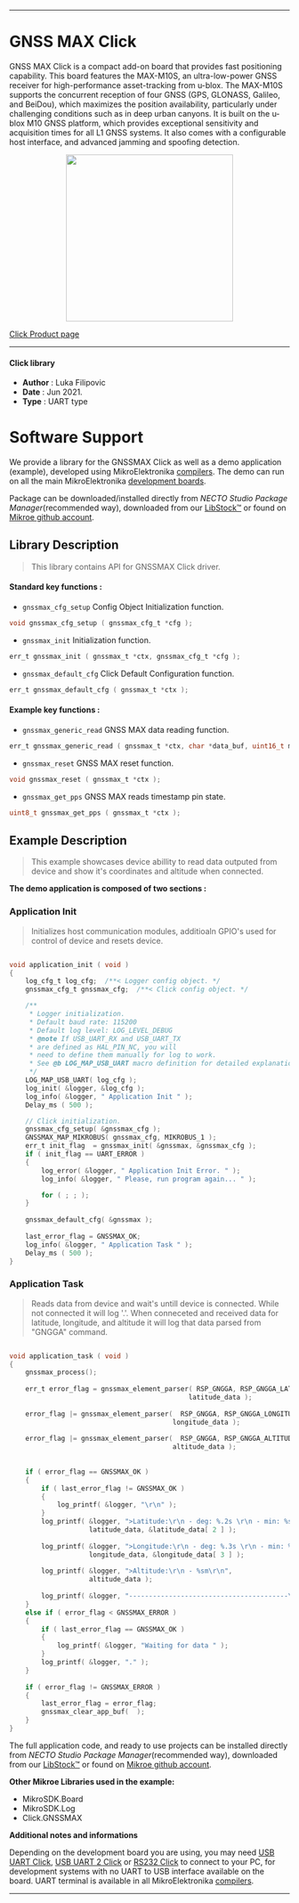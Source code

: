 
---
# GNSS MAX Click

GNSS MAX Click is a compact add-on board that provides fast positioning capability. This board features the MAX-M10S, an ultra-low-power GNSS receiver for high-performance asset-tracking from u-blox. The MAX-M10S supports the concurrent reception of four GNSS (GPS, GLONASS, Galileo, and BeiDou), which maximizes the position availability, particularly under challenging conditions such as in deep urban canyons. It is built on the u-blox M10 GNSS platform, which provides exceptional sensitivity and acquisition times for all L1 GNSS systems. It also comes with a configurable host interface, and advanced jamming and spoofing detection.

<p align="center">
  <img src="https://download.mikroe.com/images/click_for_ide/gnssmax_click.png" height=300px>
</p>

[Click Product page](https://www.mikroe.com/gnss-max-click)

---


#### Click library

- **Author**        : Luka Filipovic
- **Date**          : Jun 2021.
- **Type**          : UART type


# Software Support

We provide a library for the GNSSMAX Click
as well as a demo application (example), developed using MikroElektronika
[compilers](https://www.mikroe.com/necto-studio).
The demo can run on all the main MikroElektronika [development boards](https://www.mikroe.com/development-boards).

Package can be downloaded/installed directly from *NECTO Studio Package Manager*(recommended way), downloaded from our [LibStock&trade;](https://libstock.mikroe.com) or found on [Mikroe github account](https://github.com/MikroElektronika/mikrosdk_click_v2/tree/master/clicks).

## Library Description

> This library contains API for GNSSMAX Click driver.

#### Standard key functions :

- `gnssmax_cfg_setup` Config Object Initialization function.
```c
void gnssmax_cfg_setup ( gnssmax_cfg_t *cfg );
```

- `gnssmax_init` Initialization function.
```c
err_t gnssmax_init ( gnssmax_t *ctx, gnssmax_cfg_t *cfg );
```

- `gnssmax_default_cfg` Click Default Configuration function.
```c
err_t gnssmax_default_cfg ( gnssmax_t *ctx );
```

#### Example key functions :

- `gnssmax_generic_read` GNSS MAX data reading function.
```c
err_t gnssmax_generic_read ( gnssmax_t *ctx, char *data_buf, uint16_t max_len );
```

- `gnssmax_reset` GNSS MAX reset function.
```c
void gnssmax_reset ( gnssmax_t *ctx );
```

- `gnssmax_get_pps` GNSS MAX reads timestamp pin state.
```c
uint8_t gnssmax_get_pps ( gnssmax_t *ctx );
```

## Example Description

> This example showcases device abillity to read data outputed 
from device and show it's coordinates and altitude when connected.

**The demo application is composed of two sections :**

### Application Init

> Initializes host communication modules, additioaln GPIO's used 
for control of device and resets device.

```c

void application_init ( void ) 
{
    log_cfg_t log_cfg;  /**< Logger config object. */
    gnssmax_cfg_t gnssmax_cfg;  /**< Click config object. */

    /** 
     * Logger initialization.
     * Default baud rate: 115200
     * Default log level: LOG_LEVEL_DEBUG
     * @note If USB_UART_RX and USB_UART_TX 
     * are defined as HAL_PIN_NC, you will 
     * need to define them manually for log to work. 
     * See @b LOG_MAP_USB_UART macro definition for detailed explanation.
     */
    LOG_MAP_USB_UART( log_cfg );
    log_init( &logger, &log_cfg );
    log_info( &logger, " Application Init " );
    Delay_ms ( 500 );

    // Click initialization.
    gnssmax_cfg_setup( &gnssmax_cfg );
    GNSSMAX_MAP_MIKROBUS( gnssmax_cfg, MIKROBUS_1 );
    err_t init_flag  = gnssmax_init( &gnssmax, &gnssmax_cfg );
    if ( init_flag == UART_ERROR )
    {
        log_error( &logger, " Application Init Error. " );
        log_info( &logger, " Please, run program again... " );

        for ( ; ; );
    }
    
    gnssmax_default_cfg( &gnssmax );
    
    last_error_flag = GNSSMAX_OK;
    log_info( &logger, " Application Task " );
    Delay_ms ( 500 );
}

```

### Application Task

> Reads data from device and wait's untill device is connected. 
While not connected it will log '.'. When conneceted and received 
data for latitude, longitude, and altitude it will log that data 
parsed from "GNGGA" command.

```c

void application_task ( void ) 
{
    gnssmax_process();
    
    err_t error_flag = gnssmax_element_parser( RSP_GNGGA, RSP_GNGGA_LATITUDE_ELEMENT, 
                                             latitude_data );
    
    error_flag |= gnssmax_element_parser(  RSP_GNGGA, RSP_GNGGA_LONGITUDE_ELEMENT, 
                                         longitude_data );
    
    error_flag |= gnssmax_element_parser(  RSP_GNGGA, RSP_GNGGA_ALTITUDE_ELEMENT, 
                                         altitude_data );
    
    
    if ( error_flag == GNSSMAX_OK )
    {
        if ( last_error_flag != GNSSMAX_OK )
        {
            log_printf( &logger, "\r\n" );
        }
        log_printf( &logger, ">Latitude:\r\n - deg: %.2s \r\n - min: %s\r\n", 
                    latitude_data, &latitude_data[ 2 ] );
        
        log_printf( &logger, ">Longitude:\r\n - deg: %.3s \r\n - min: %s\r\n", 
                    longitude_data, &longitude_data[ 3 ] );
        
        log_printf( &logger, ">Altitude:\r\n - %sm\r\n", 
                    altitude_data );
        
        log_printf( &logger, "----------------------------------------\r\n" );
    }
    else if ( error_flag < GNSSMAX_ERROR )
    {
        if ( last_error_flag == GNSSMAX_OK )
        {
            log_printf( &logger, "Waiting for data " );
        }
        log_printf( &logger, "." );
    }
    
    if ( error_flag != GNSSMAX_ERROR )
    {
        last_error_flag = error_flag;
        gnssmax_clear_app_buf(  );
    }
}

```

The full application code, and ready to use projects can be installed directly from *NECTO Studio Package Manager*(recommended way), downloaded from our [LibStock&trade;](https://libstock.mikroe.com) or found on [Mikroe github account](https://github.com/MikroElektronika/mikrosdk_click_v2/tree/master/clicks).

**Other Mikroe Libraries used in the example:**

- MikroSDK.Board
- MikroSDK.Log
- Click.GNSSMAX

**Additional notes and informations**

Depending on the development board you are using, you may need
[USB UART Click](https://www.mikroe.com/usb-uart-click),
[USB UART 2 Click](https://www.mikroe.com/usb-uart-2-click) or
[RS232 Click](https://www.mikroe.com/rs232-click) to connect to your PC, for
development systems with no UART to USB interface available on the board. UART
terminal is available in all MikroElektronika
[compilers](https://shop.mikroe.com/compilers).

---
